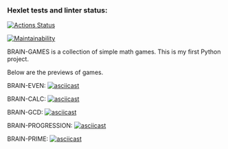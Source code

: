 ### Hexlet tests and linter status:
[![Actions Status](https://github.com/iavalli/python-project-49/actions/workflows/hexlet-check.yml/badge.svg)](https://github.com/iavalli/python-project-49/actions)

[![Maintainability](https://api.codeclimate.com/v1/badges/6c1addaea09c6102d654/maintainability)](https://codeclimate.com/github/iavalli/python-project-49/maintainability)

BRAIN-GAMES is a collection of simple math games. This is my first Python project.

Below are the previews of games.

BRAIN-EVEN: [![asciicast](https://asciinema.org/a/16c8Ls5yIDHSyDVDlUPqYGv2p.svg)](https://asciinema.org/a/16c8Ls5yIDHSyDVDlUPqYGv2p)

BRAIN-CALC: [![asciicast](https://asciinema.org/a/GLNlNW3xYWQijiSr7bpik0e4C.svg)](https://asciinema.org/a/GLNlNW3xYWQijiSr7bpik0e4C)

BRAIN-GCD: [![asciicast](https://asciinema.org/a/umitr9IwPy2CMqCaDvf1xJlTr.svg)](https://asciinema.org/a/umitr9IwPy2CMqCaDvf1xJlTr)

BRAIN-PROGRESSION: [![asciicast](https://asciinema.org/a/an92QnqZw18Zpb5SdiwlID0T3.svg)](https://asciinema.org/a/an92QnqZw18Zpb5SdiwlID0T3)

BRAIN-PRIME: [![asciicast](https://asciinema.org/a/vxCHB8TmAHlKPLm2qB3tsiRXS.svg)](https://asciinema.org/a/vxCHB8TmAHlKPLm2qB3tsiRXS)
